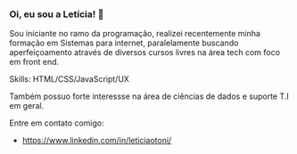 ### Oi, eu sou a Letícia! 👋
Sou iniciante no ramo da programação, realizei recentemente minha formação em Sistemas para internet, 
paralelamente buscando aperfeiçoamento através de diversos cursos livres na área tech com foco em front end.

Skills:
HTML/CSS/JavaScript/UX 

Também possuo forte interessse na área de ciências de dados e suporte T.I em geral.

Entre em contato comigo:
* https://www.linkedin.com/in/leticiaotoni/

<!---
leticiaotoni/leticiaotoni is a ✨ special ✨ repository because its `README.md` (this file) appears on your GitHub profile.
You can click the Preview link to take a look at your changes.
--->
